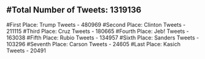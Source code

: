 #Total Number of Tweets: 1319136 
---
#First Place: Trump Tweets - 480969
#Second Place: Clinton Tweets - 211115
#Third Place: Cruz Tweets - 180665
#Fourth Place: Jeb! Tweets - 163038
#Fifth Place: Rubio Tweets - 134957
#Sixth Place: Sanders Tweets - 103296
#Seventh Place: Carson Tweets - 24605
#Last Place: Kasich Tweets - 20491
